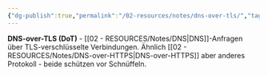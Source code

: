 ```yaml
---
{"dg-publish":true,"permalink":"/02-resources/notes/dns-over-tls/","tags":["informatik/netzwerk/dns/verschlüsselung","sicherheit/transport","informatik/netzwerk/dns","it-sicherheit"],"noteIcon":"","updated":"2025-09-10T16:35:12.769+02:00"}
---
```



**DNS-over-TLS (DoT)** - [[02 - RESOURCES/Notes/DNS\|DNS]]-Anfragen über TLS-verschlüsselte Verbindungen.
Ähnlich [[02 - RESOURCES/Notes/DNS-over-HTTPS\|DNS-over-HTTPS]] aber anderes Protokoll - beide schützen vor Schnüffeln.